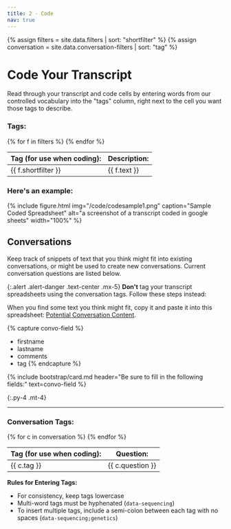 ```yaml
---
title: 2 - Code
nav: true
---
```

{% assign filters = site.data.filters | sort: "shortfilter" %}
{% assign conversation = site.data.conversation-filters | sort: "tag" %}

# Code Your Transcript

Read through your transcript and code cells by entering words from our controlled vocabulary into the "tags" column, right next to the cell you want those tags to describe.

### Tags:
<table class="table table-striped border">
    <thead>
        <tr>
            <th scope="col">Tag (for use when coding):</th>
            <th scope="col">Description:</th>
        </tr>
    </thead>
    <tbody>
    {% for f in filters %}
        <tr>
            <td>{{ f.shortfilter }}</td>
            <td>{{ f.text }}</td>
        </tr>
    {% endfor %}
    </tbody>
</table>


### Here's an example:

{% include figure.html img="/code/codesample1.png" caption="Sample Coded Spreadsheet" alt="a screenshot of a transcript coded in google sheets" width="100%" %}

## Conversations

Keep track of snippets of text that you think might fit into existing conversations, or might be used to create new conversations. Current conversation questions are listed below. 

{:.alert .alert-danger .text-center .mx-5}
**Don't** tag your transcript spreadsheets using the conversation tags. Follow these steps instead:

When you find some text you think might fit, copy it and paste it into this spreadsheet: [Potential Conversation Content](). 

{% capture convo-field %}
- firstname
- lastname
- comments
- tag
{% endcapture %}

{% include bootstrap/card.md header="Be sure to fill in the following fields:" text=convo-field %}

{:.py-4 .mt-4}
***

### Conversation Tags:

<table class="table table-striped border">
    <thead>
        <tr>
            <th scope="col">Tag (for use when coding):</th>
            <th scope="col">Question:</th>
        </tr>
    </thead>
    <tbody>
    {% for c in conversation %}
        <tr>
            <td>{{ c.tag }}</td>
            <td>{{ c.question }}</td>
        </tr>
    {% endfor %}
    </tbody>
</table>


**Rules for Entering Tags:**
- For consistency, keep tags lowercase
- Multi-word tags must be hyphenated (`data-sequencing`)
- To insert multiple tags, include a semi-colon between each tag with no spaces (`data-sequencing;genetics`)

